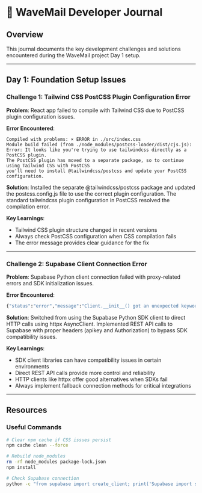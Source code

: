 # 🌊 WaveMail Developer Journal

## Overview
This journal documents the key development challenges and solutions encountered during the WaveMail project Day 1 setup.

---

## Day 1: Foundation Setup Issues

### Challenge 1: Tailwind CSS PostCSS Plugin Configuration Error
**Problem**: React app failed to compile with Tailwind CSS due to PostCSS plugin configuration issues.

**Error Encountered**:
```
Compiled with problems: × ERROR in ./src/index.css 
Module build failed (from ./node_modules/postcss-loader/dist/cjs.js): 
Error: It looks like you're trying to use tailwindcss directly as a PostCSS plugin. 
The PostCSS plugin has moved to a separate package, so to continue using Tailwind CSS with PostCSS 
you'll need to install @tailwindcss/postcss and update your PostCSS configuration.
```

**Solution**:
Installed the separate @tailwindcss/postcss package and updated the postcss.config.js file to use the correct plugin configuration. The standard tailwindcss plugin configuration in PostCSS resolved the compilation error.

**Key Learnings**:
- Tailwind CSS plugin structure changed in recent versions
- Always check PostCSS configuration when CSS compilation fails
- The error message provides clear guidance for the fix

---

### Challenge 2: Supabase Client Connection Error
**Problem**: Supabase Python client connection failed with proxy-related errors and SDK initialization issues.

**Error Encountered**:
```python
{"status":"error","message":"Client.__init__() got an unexpected keyword argument 'proxy'"}
```

**Solution**:
Switched from using the Supabase Python SDK client to direct HTTP calls using httpx AsyncClient. Implemented REST API calls to Supabase with proper headers (apikey and Authorization) to bypass SDK compatibility issues.

**Key Learnings**:
- SDK client libraries can have compatibility issues in certain environments
- Direct REST API calls provide more control and reliability
- HTTP clients like httpx offer good alternatives when SDKs fail
- Always implement fallback connection methods for critical integrations

---

## Resources

### Useful Commands
```bash
# Clear npm cache if CSS issues persist
npm cache clean --force

# Rebuild node_modules
rm -rf node_modules package-lock.json
npm install

# Check Supabase connection
python -c "from supabase import create_client; print('Supabase import successful')"
```